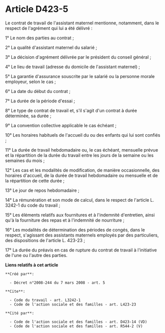 # Article D423-5

Le contrat de travail de l'assistant maternel mentionne, notamment, dans le respect de l'agrément qui lui a été délivré : 

1° Le nom des parties au contrat ; 

2° La qualité d'assistant maternel du salarié ; 

3° La décision d'agrément délivrée par le président du conseil général ; 

4° Le lieu de travail (adresse du domicile de l'assistant maternel) ; 

5° La garantie d'assurance souscrite par le salarié ou la personne morale employeur, selon le cas ; 

6° La date du début du contrat ; 

7° La durée de la période d'essai ; 

8° Le type de contrat de travail et, s'il s'agit d'un contrat à durée déterminée, sa durée ; 

9° La convention collective applicable le cas échéant ; 

10° Les horaires habituels de l'accueil du ou des enfants qui lui sont confiés ; 

11° La durée de travail hebdomadaire ou, le cas échéant, mensuelle prévue et la répartition de la durée du travail entre les
jours de la semaine ou les semaines du mois ; 

12° Les cas et les modalités de modification, de manière occasionnelle, des horaires d'accueil, de la durée de travail
hebdomadaire ou mensuelle et de la répartition de cette durée ; 

13° Le jour de repos hebdomadaire ; 

14° La rémunération et son mode de calcul, dans le respect de l'article L. 3242-1 du code du travail ; 

15° Les éléments relatifs aux fournitures et à l'indemnité d'entretien, ainsi qu'à la fourniture des repas et à l'indemnité
de nourriture ; 

16° Les modalités de détermination des périodes de congés, dans le respect, s'agissant des assistants maternels employés par
des particuliers, des dispositions de l'article L. 423-23 ; 

17° La durée du préavis en cas de rupture du contrat de travail à l'initiative de l'une ou l'autre des parties.

**Liens relatifs à cet article**

	**Créé par**:

	  - Décret n°2008-244 du 7 mars 2008 - art. 5

	**Cite**:

	  - Code du travail - art. L3242-1
	  - Code de l'action sociale et des familles - art. L423-23

	**Cité par**:

	  - Code de l'action sociale et des familles - art. D423-14 (VD)
	  - Code de l'action sociale et des familles - art. R544-2 (V)

